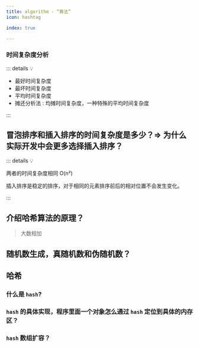 ```yaml
---
title: algorithm - “算法”
icon: hashtag

index: true

---
```


<!-- more -->

### 时间复杂度分析

::: details 💡

- 最好时间复杂度
- 最坏时间复杂度
- 平均时间复杂度
- 摊还分析法 : 均摊时间复杂度，一种特殊的平均时间复杂度

:::

## 冒泡排序和插入排序的时间复杂度是多少？=> 为什么实际开发中会更多选择插入排序？


::: details 💡

  两者的时间复杂度相同 O(n²)
  
  插入排序是稳定的排序，对于相同的元素排序前后的相对位置不会发生变化。

:::

## 介绍哈希算法的原理？

> 大数相加

## 随机数生成，真随机数和伪随机数？

## 哈希

### 什么是 `hash`?

### `hash` 的具体实现，程序里面一个对象怎么通过 `hash` 定位到具体的内存区？

### `hash` 数组扩容？

